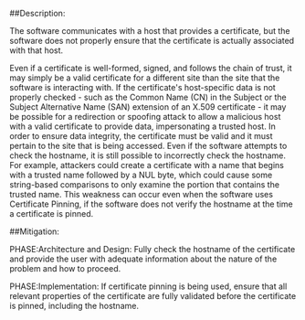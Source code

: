 ##Description:

The software communicates with a host that provides a certificate, but the software does not properly ensure that the certificate is actually associated with that host.

Even if a certificate is well-formed, signed, and follows the chain of trust, it may simply be a valid certificate for a different site than the site that the software is interacting with. If the certificate's host-specific data is not properly checked - such as the Common Name (CN) in the Subject or the Subject Alternative Name (SAN) extension of an X.509 certificate - it may be possible for a redirection or spoofing attack to allow a malicious host with a valid certificate to provide data, impersonating a trusted host. In order to ensure data integrity, the certificate must be valid and it must pertain to the site that is being accessed. Even if the software attempts to check the hostname, it is still possible to incorrectly check the hostname. For example, attackers could create a certificate with a name that begins with a trusted name followed by a NUL byte, which could cause some string-based comparisons to only examine the portion that contains the trusted name. This weakness can occur even when the software uses Certificate Pinning, if the software does not verify the hostname at the time a certificate is pinned.

##Mitigation:


PHASE:Architecture and Design:
Fully check the hostname of the certificate and provide the user with adequate information about the nature of the problem and how to proceed.

PHASE:Implementation:
If certificate pinning is being used, ensure that all relevant properties of the certificate are fully validated before the certificate is pinned, including the hostname.

